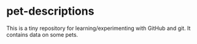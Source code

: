 # pet-descriptions

This is a tiny repository for learning/experimenting with GitHub and git. It contains data on some pets.
